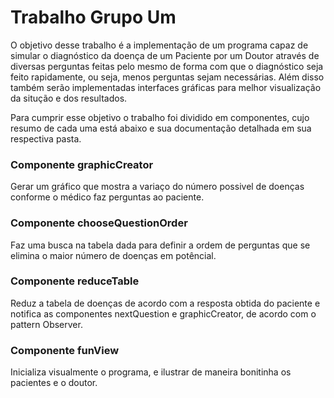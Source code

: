 # Trabalho Grupo Um
O objetivo desse trabalho é a implementação de um programa capaz de simular o diagnóstico da doença de um Paciente por um Doutor através de diversas perguntas feitas pelo mesmo de forma com que o diagnóstico seja feito rapidamente, ou seja, menos perguntas sejam necessárias. Além disso também serão implementadas interfaces gráficas para melhor visualização da situção e dos resultados.

Para cumprir esse objetivo o trabalho foi dividido em componentes, cujo resumo de cada uma está abaixo e sua documentação detalhada em sua respectiva pasta.

### Componente graphicCreator
Gerar um gráfico que mostra a variaço do número possivel de doenças conforme o médico faz perguntas ao paciente.

### Componente chooseQuestionOrder
Faz uma busca na tabela dada para definir a ordem de perguntas que se elimina o maior número de doenças em potêncial.

### Componente reduceTable
Reduz a tabela de doenças de acordo com a resposta obtida do paciente e notifica as componentes nextQuestion e graphicCreator, de acordo com o pattern Observer.

### Componente funView
Inicializa visualmente o programa, e ilustrar de maneira bonitinha os pacientes e o doutor.

